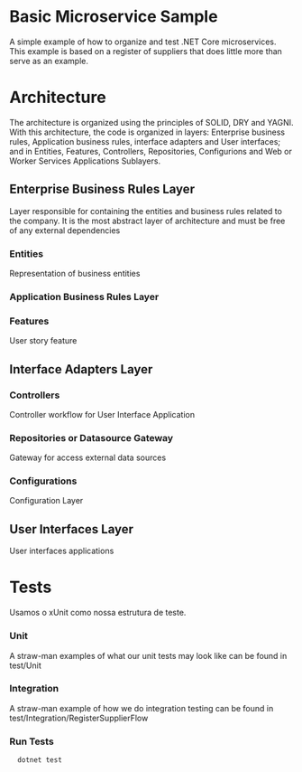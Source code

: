 # Basic Microservice Sample
A simple example of how to organize and test .NET Core microservices. This example is based on a register of suppliers that does little more than serve as an example.

# Architecture
The architecture is organized using the principles of SOLID, DRY and YAGNI. With this architecture, the code is organized in layers: Enterprise business rules, Application business rules, interface adapters and User interfaces; and in Entities, Features, Controllers, Repositories, Configurions and Web or Worker Services Applications Sublayers.

## Enterprise Business Rules Layer
Layer responsible for containing the entities and business rules related to the company. It is the most abstract layer of architecture and must be free of any external dependencies

### Entities
Representation of business entities


### Application Business Rules Layer
### Features
User story feature

## Interface Adapters Layer

### Controllers
Controller workflow for User Interface Application

### Repositories or Datasource Gateway
Gateway for access external data sources

### Configurations
Configuration Layer

## User Interfaces Layer
User interfaces applications

# Tests
Usamos o xUnit como nossa estrutura de teste.
### Unit
A straw-man examples of what our unit tests may look like can be found in test/Unit
### Integration
A straw-man example of how we do integration testing can be found in test/Integration/RegisterSupplierFlow
### Run Tests
```shell
  dotnet test
```
